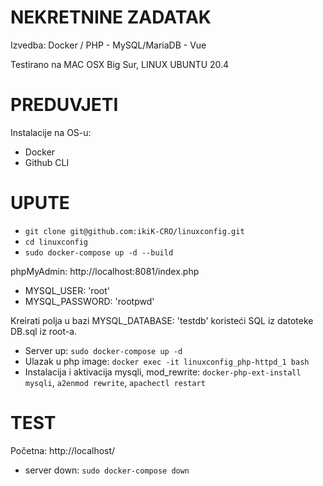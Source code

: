 # NEKRETNINE ZADATAK
 Izvedba: Docker / PHP - MySQL/MariaDB - Vue

 Testirano na MAC OSX Big Sur, LINUX UBUNTU 20.4

# PREDUVJETI
Instalacije na OS-u: 
- Docker
- Github CLI
 # UPUTE
- ```git clone git@github.com:ikiK-CRO/linuxconfig.git```
- ```cd linuxconfig```
- ```sudo docker-compose up -d --build```


phpMyAdmin: http://localhost:8081/index.php

-  MYSQL_USER: 'root'
-  MYSQL_PASSWORD: 'rootpwd'

Kreirati polja u bazi MYSQL_DATABASE: 'testdb' koristeći SQL iz datoteke DB.sql iz root-a.

- Server up: ```sudo docker-compose up -d```
- Ulazak u php image: ```docker exec -it linuxconfig_php-httpd_1 bash```
- Instalacija i aktivacija mysqli, mod_rewrite: ```docker-php-ext-install mysqli```, ```a2enmod rewrite```,  ```apachectl restart```


# TEST

Početna: http://localhost/

- server down: ```sudo docker-compose down```